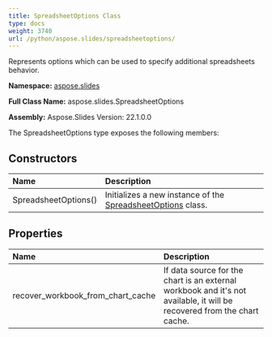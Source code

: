 ```yaml
---
title: SpreadsheetOptions Class
type: docs
weight: 3740
url: /python/aspose.slides/spreadsheetoptions/
---
```


Represents options which can be used to specify additional spreadsheets behavior.

**Namespace:** [aspose.slides](/python/aspose.slides/)

**Full Class Name:** aspose.slides.SpreadsheetOptions

**Assembly:**  Aspose.Slides Version: 22.1.0.0

The SpreadsheetOptions type exposes the following members:
## **Constructors**
|**Name**|**Description**|
| :- | :- |
|SpreadsheetOptions()|Initializes a new instance of the [SpreadsheetOptions](/python/aspose.slides/spreadsheetoptions/) class.|
## **Properties**
|**Name**|**Description**|
| :- | :- |
|recover_workbook_from_chart_cache|If data source for the chart is an external workbook and it's not available, it will be recovered from the chart cache.|
